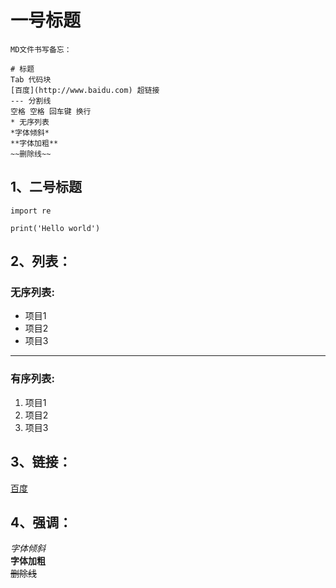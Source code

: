 # 一号标题
    MD文件书写备忘：

    # 标题
    Tab 代码块
    [百度](http://www.baidu.com) 超链接
    --- 分割线
    空格 空格 回车键 换行
    * 无序列表
    *字体倾斜*
    **字体加粗**
    ~~删除线~~

## 1、二号标题
    import re

    print('Hello world')

## 2、列表：
### 无序列表:
* 项目1
* 项目2
* 项目3
---
### 有序列表:
1. 项目1
2. 项目2
3. 项目3

## 3、链接：
[百度](http://www.baidu.com)

## 4、强调：
*字体倾斜*   
**字体加粗**   
~~删除线~~

